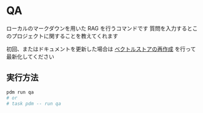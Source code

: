 # QA

ローカルのマークダウンを用いた RAG を行うコマンドです
質問を入力するとこのプロジェクトに関することを教えてくれます

初回、またはドキュメントを更新した場合は [ベクトルストアの再作成](recreate-vectorstore.md) を行って最新化してください

## 実行方法

```sh
pdm run qa
# or
# task pdm -- run qa
```
